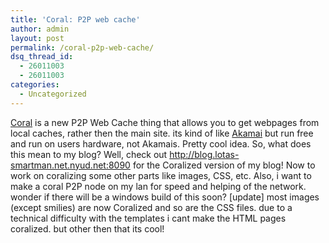 ```yaml
---
title: 'Coral: P2P web cache'
author: admin
layout: post
permalink: /coral-p2p-web-cache/
dsq_thread_id:
  - 26011003
  - 26011003
categories:
  - Uncategorized
---
```

[Coral][1] is a new P2P Web Cache thing that allows you to get webpages from local caches, rather then the main site. its kind of like [Akamai][2] but run free and run on users hardware, not Akamais. Pretty cool idea. So, what does this mean to my blog? Well, check out <http://blog.lotas-smartman.net.nyud.net:8090> for the Coralized version of my blog! Now to work on coralizing some other parts like images, CSS, etc. Also, i want to make a coral P2P node on my lan for speed and helping of the network. wonder if there will be a windows build of this soon? [update] most images (except smilies) are now Coralized and so are the CSS files. due to a technical difficulty with the templates i cant make the HTML pages coralized. but other then that its cool!

 [1]: http://www.scs.cs.nyu.edu/coral/
 [2]: http://www.akamai.com